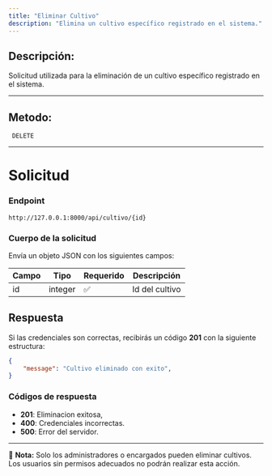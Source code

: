 ```yaml
---
title: "Eliminar Cultivo"
description: "Elimina un cultivo específico registrado en el sistema."
---
```



## Descripción:
Solicitud utilizada para la eliminación de un cultivo específico registrado en el sistema.

---


## Metodo: 
```
 DELETE
```
---


# **Solicitud**

### **Endpoint**
```
http://127.0.0.1:8000/api/cultivo/{id}
```

### **Cuerpo de la solicitud**
Envía un objeto JSON con los siguientes campos:


| Campo          | Tipo   | Requerido | Descripción                |
|----------------|--------|-----------|-----------------------------|
| id             | integer | ✅       | Id del cultivo |

## **Respuesta**

Si las credenciales son correctas, recibirás un código **201** con la siguiente estructura:

```json
{
    "message": "Cultivo eliminado con exito",
}
```


### **Códigos de respuesta**
- **201**: Eliminacion exitosa, 
- **400**: Credenciales incorrectas.
- **500**: Error del servidor.

---

📄 **Nota:** Solo los administradores o encargados pueden eliminar cultivos. Los usuarios sin permisos adecuados no podrán realizar esta acción.



